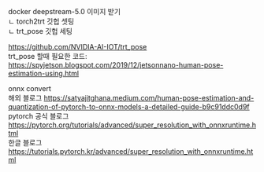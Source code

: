 docker deepstream-5.0 이미지 받기  
ㄴ torch2trt 깃헙 셋팅  
ㄴ trt_pose 깃헙 세팅  

https://github.com/NVIDIA-AI-IOT/trt_pose  
trt_pose 할때 필요한 코드:  
https://spyjetson.blogspot.com/2019/12/jetsonnano-human-pose-estimation-using.html  

onnx convert  
해외 블로그 https://satyajitghana.medium.com/human-pose-estimation-and-quantization-of-pytorch-to-onnx-models-a-detailed-guide-b9c91ddc0d9f  
pytorch 공식 블로그 https://pytorch.org/tutorials/advanced/super_resolution_with_onnxruntime.html  
한글 블로그 https://tutorials.pytorch.kr/advanced/super_resolution_with_onnxruntime.html  

